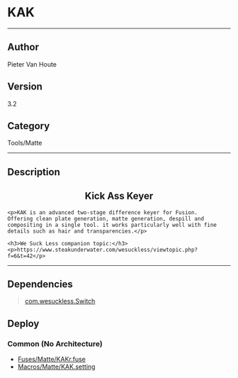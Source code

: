 # KAK
___

## Author
Pieter Van Houte

## Version
3.2

## Category
Tools/Matte

___

## Description
<h2 align="center">Kick Ass Keyer</h2>
	
	<p>KAK is an advanced two-stage difference keyer for Fusion.
	Offering clean plate generation, matte generation, despill and compositing in a single tool. it works particularly well with fine details such as hair and transparencies.</p>
	
	<h3>We Suck Less companion topic:</h3>
	<p>https://www.steakunderwater.com/wesuckless/viewtopic.php?f=6&t=42</p>
	

___

## Dependencies

> [com.wesuckless.Switch](com.wesuckless.Switch.md)  
## Deploy

### Common (No Architecture)

<ul>
<li><a href="https://gitlab.com/WeSuckLess/Reactor/-/blob/master/Atoms/com.PieterVanHoute.KAK/Fuses/Matte/KAKr.fuse?ref_type=heads">Fuses/Matte/KAKr.fuse</a></li>
<li><a href="https://gitlab.com/WeSuckLess/Reactor/-/blob/master/Atoms/com.PieterVanHoute.KAK/Macros/Matte/KAK.setting?ref_type=heads">Macros/Matte/KAK.setting</a></li>
</ul>
